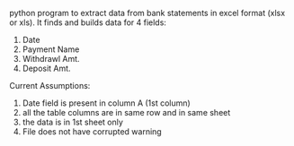 python program to extract data from bank statements in excel format (xlsx or xls). It finds and builds data for 4 fields:
1. Date
2. Payment Name
3. Withdrawl Amt.
4. Deposit Amt.

Current Assumptions: 
1. Date field is present in column A (1st column)
2. all the table columns are in same row and in same sheet
3. the data is in 1st sheet only
4. File does not have corrupted warning
